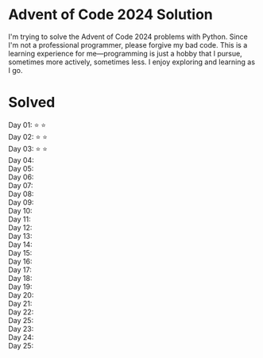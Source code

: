 # Advent of Code 2024 Solution

I'm trying to solve the Advent of Code 2024 problems with Python. Since I'm not a professional programmer, please
forgive my bad code. This is a learning experience for me—programming is just a hobby that I pursue, sometimes more
actively, sometimes less. I enjoy exploring and learning as I go.

# Solved

Day 01: ⭐ ⭐\
Day 02: ⭐ ⭐\
Day 03: ⭐ ⭐\
Day 04:\
Day 05:\
Day 06:\
Day 07:\
Day 08:\
Day 09:\
Day 10:\
Day 11:\
Day 12:\
Day 13:\
Day 14:\
Day 15:\
Day 16:\
Day 17:\
Day 18:\
Day 19:\
Day 20:\
Day 21:\
Day 22:\
Day 25:\
Day 23:\
Day 24:\
Day 25: